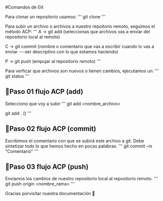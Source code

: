#Comandos de Git

Para clonar un repositorio usamos:
'''
git clone
'''

Para subir un archivo o archivos a nuestro repoitorio remoto, seguimos el método ACP:
'''
A -> git add (seleccionas que archivos vas a enviar del repositorio local al remoto)

C -> git commit (nombre o comentario que vas a escribir cuando lo vas a enviar ---ser 
descriptivo con lo que estamos haciendo)

P -> git push (empujar al repositorio remoto)
'''

Para verficar que archivos son nuevos o tienen cambios, ejecutamos un:
'''
git status
'''
## 🚀Paso 01 flujo ACP (add)
Selecciono que voy a subir
'''
git add <nombre_archivo>

git add . (<selecciona todos los archivos que sufrieron cambios>)
'''

## 🚀Paso 02 flujo ACP (commit)
Escribimos el comentario con que se subirá este archivo a git. Debe sintetizar todo lo que hemos hecho en pocas palabras.
'''
git commit -m "Comentario"
'''

## 🚀Paso 03 flujo ACP (push)
Enviamos los cambios de nuestro repositorio local al repositorio remoto.
'''
git push origin <nombre_rama>
'''

Gracias porvisitar nuestra documentación 💚